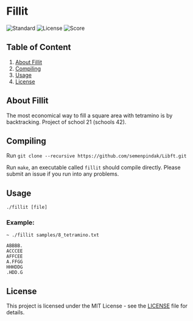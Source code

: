 # Fillit

![Standard](https://img.shields.io/badge/standart-ANSI%20C11-lightgrey.svg)
![License](https://img.shields.io/badge/license-MIT-blue.svg)
![Score](https://img.shields.io/badge/school21-course%20project%20%7C%20success%20%7C%20100%2F100-brightgreen.svg)

## Table of Content

1. [About Fillit](#about-fillit)
2. [Compiling](#compiling)
3. [Usage](#usage)
4. [License](#license)

## About Fillit <a name="about-Fillit"></a>

The most economical way to fill a square area with tetramino is by backtracking.
Project of school 21 (schools 42).

## Compiling <a name="Compiling"></a>

Run `git clone --recursive https://github.com/semenpindak/Libft.git`

Run `make`, an executable called `fillit` should compile directly. Please submit an issue if you run into any problems.

## Usage <a name="Usage"></a>

`./fillit [file]`

### Example:

```
~ ./fillit samples/8_tetramino.txt

ABBBB.
ACCCEE
AFFCEE
A.FFGG
HHHDDG
.HDD.G
```

## License <a name="license"></a>

This project is licensed under the MIT License - see the [LICENSE](https://github.com/semenpindak/Fillit/blob/master/LICENSE)
file for details.

